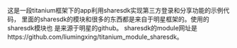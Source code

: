 这是一段titanium框架下的app利用sharesdk实现第三方登录和分享功能的示例代码，
里面的sharesdk的模块和很多的东西都是来自于明星框架的。使用的sharesdk模块也
是来源于明星的github。
sharesdk的module网址是https://github.com/liumingxing/titanium_module_sharesdk。
